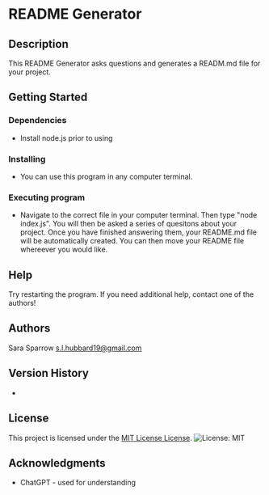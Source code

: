
  # README Generator

  ## Description

  This README Generator asks questions and generates a READM.md file for your project.

  ## Getting Started

  ### Dependencies

  * Install node.js prior to using

  ### Installing

  * You can use this program in any computer terminal.

  ### Executing program

  * Navigate to the correct file in your computer terminal. Then type "node index.js". You will then be asked a series of quesitons about your project. Once you have finished answering them, your README.md file will be automatically created. You can then move your README file whereever you would like. 

  ## Help

  Try restarting the program. If you need additional help, contact one of the authors!

  ## Authors

  Sara Sparrow
  s.l.hubbard19@gmail.com

  ## Version History

  * 

  
  ## License

  This project is licensed under the [MIT License License](![License](https://opensource.org/license/mit)). ![License: MIT](https://img.shields.io/badge/License-MIT-yellow.svg)
  

  ## Acknowledgments

  * ChatGPT - used for understanding 

